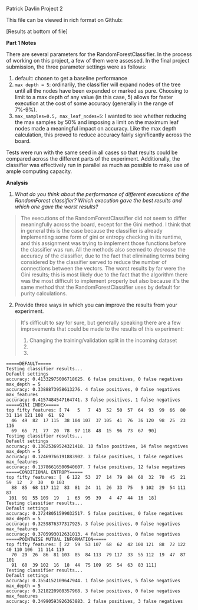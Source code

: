 Patrick Davlin
Project 2

This file can be viewed in rich format on Github:

[Results at bottom of file]

**Part 1 Notes**

There are several parameters for the RandomForestClassifier. In the process of working on this project, a few of them were assessed. In the final project submission, the three parameter settings were as follows:

1. default: chosen to get a baseline performance
2. `max depth = 5`: ordinarily, the classifier will expand nodes of the tree until all the nodes have been expanded or marked as pure. Choosing to limit to a max depth of any value (in this case, 5) allows for faster execution at the cost of some accuracy (generally in the range of 7%-9%).
3. `max_samples=0.5, max_leaf_nodes=5`: I wanted to see whether reducing the max samples by 50% and imposing a limit on the maximum leaf nodes made a meaningful impact on accuracy. Like the max depth calculation, this proved to reduce accuracy fairly significantly across the board.

Tests were run with the same seed in all cases so that results could be compared across the different parts of the experiment. Additionally, the classifier was effectively run in parallel as much as possible to make use of ample computing capacity.

**Analysis**

1. *What do you think about the performance of different executions of the RandomForest classifier? Which execution gave the best results and which one gave the worst results?*

> The executions of the RandomForestClassifier did not seem to differ meaningfully across the board, except for the Gini method. I think that in general this is the case because the classifier is already implementing some form of gini or entropy checking in its runtime, and this assignment was trying to implement those functions before the classifier was run. All the methods also seemed to *decrease* the accuracy of the classifier, due to the fact that eliminating terms being considered by the classifier served to reduce the number of connections between the vectors. The worst results by far were the Gini results; this is most likely due to the fact that the algorithm there was the most difficult to implement properly but also because it's the same method that the RandomForestClassifier uses by default for purity calculations.

2. Provide three ways in which you can improve the results from your experiment.

>It's difficult to say for sure, but generally speaking there are a few improvements that could be made to the results of this experiment:
> 
> 1. Changing the training/validation split in the incoming dataset
> 2.  
> 3.

```
=====DEFAULT=====
Testing classifier results...
Default settings
accuracy: 0.41332975006718625. 6 false positives, 0 false negatives
max_depth = 5
accuracy: 0.3388873958613276. 4 false positives, 0 false negatives
max_features
accuracy: 0.4157484547164741. 3 false positives, 1 false negatives
=====GINI INDEX=====
top fifty features: [ 74   5   7  43  52  50  57  64  93  99  66  80  31 114 121 108  61  92
  46  49  82  17 115  38 104 107  37 105  41  76  36 120  98  25  23 116
  69  65  71  77  20  78  97 118  48  15  96  73  67  90]
Testing classifier results...
Default settings
accuracy: 0.13625369524321418. 10 false positives, 14 false negatives
max_depth = 5
accuracy: 0.12469766191883902. 3 false positives, 1 false negatives
max_features
accuracy: 0.13786616500940607. 7 false positives, 12 false negatives
=====CONDITIONAL ENTROPY=====
top fifty features: [  6 122  53  27  14  79  84  60  32  70  45  21  59  12   2  30   0 103
  88  85  68 117 112  83  81  24  11  26  33  75   9 102  29  54 111  87
 101  91  55 109  19   1  63  95  39   4  47  44  16  18]
Testing classifier results...
Default settings
accuracy: 0.37248051599032517. 5 false positives, 0 false negatives
max_depth = 5
accuracy: 0.3259876377317925. 3 false positives, 0 false negatives
max_features
accuracy: 0.3705993012631013. 4 false positives, 0 false negatives
=====POINTWISE MUTUAL INFORMATION=====
top fifty features: [ 22  59  53 107  68  62  42 100 121  88  72 122  40 110 106  11 114 119
  70  29  26  86  81 103  85  84 113  79 117  33  55 112  19  47  87 101
  91  60  39 102  16  18  44  75 109  95  54  63  83 111]
Testing classifier results...
Default settings
accuracy: 0.3554152109647944. 1 false positives, 5 false negatives
max_depth = 5
accuracy: 0.3218220908357968. 3 false positives, 0 false negatives
max_features
accuracy: 0.34990593926363883. 2 false positives, 3 false negatives
```